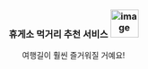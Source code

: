 <div align="center">

<h3>휴게소 먹거리 추천 서비스 <img width="50" alt="image" src="https://i.giphy.com/media/v1.Y2lkPTc5MGI3NjExdmVkMHdlNDRlNHBjMjExYmtocTQ0Zm1ieWd3emluMWEzeTI5bm01ZyZlcD12MV9pbnRlcm5hbF9naWZfYnlfaWQmY3Q9cw/MigXNKSlFHZ59oqPLh/giphy.gif"></h3>

여행길이 훨씬 즐거워질 거예요! <br>
</div>